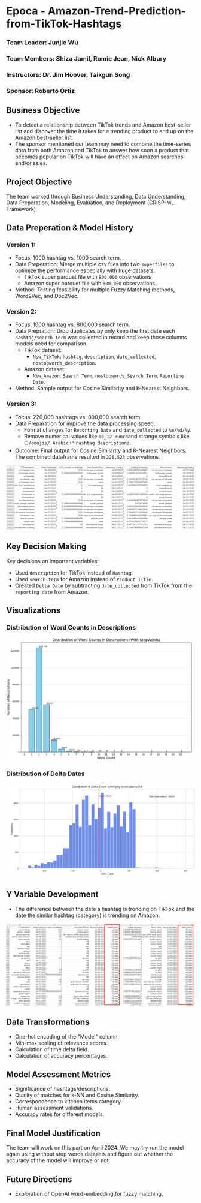 # Epoca - Amazon-Trend-Prediction-from-TikTok-Hashtags

### Team Leader: Junjie Wu
### Team Members: Shiza Jamil, Romie Jean, Nick Albury
### Instructors: Dr. Jim Hoover, Taikgun Song
### Sponsor: Roberto Ortiz

## Business Objective
- To detect a relationship between TikTok trends and Amazon best-seller list and discover the time it takes for a trending product to end up on the Amazon best-seller list.
- The sponsor mentioned our team may need to combine the time-series data from both Amazon and TikTok to answer how soon a product that becomes popular on TikTok will have an effect on Amazon searches and/or sales.

## Project Objective
The team worked through Business Understanding, Data Understanding, Data Preperation, Modeling, Evaluation, and Deployment (CRISP-ML Framework)



## Data Preperation & Model History

### Version 1:
- Focus: 1000 hashtag vs. 1000 search term.
- Data Preperation: Merge multiple csv files into two `superfiles` to optimize the performance especially with huge datasets.
  - TikTok super parquet file with `800,000` observations
  - Amazon super parquet file with `800,000` observations
- Method: Testing feasibility for multiple Fuzzy Matching methods, Word2Vec, and Doc2Vec.

### Version 2:
- Focus: 1000 hashtag vs. 800,000 search term.
- Data Prepration: Drop duplicates by only keep the first date each `hashtag/search term` was collected in record and keep those columns models need for comparison.
  - TikTok dataset:
    - `Nsw_TikTok`: `hashtag`, `description`, `date_collected`, `nostopwords_description`.
  - Amazon dataset:
    - `Nsw_Amazon`: `Search Term`, `nostopwords_Search Term`, `Reporting Date`.
- Method: Sample output for Cosine Similarity and K-Nearest Neighbors.

### Version 3:
- Focus: 220,000 hashtags vs. 800,000 search term.
- Data Preparation for improve the data processing speed: 
  - Format changes for `Reporting Date` and `date_collected` to `%m/%d/%y`.
  - Remove numerical values like `00_12 ounce`and strange symbols like `⬜/emojis/ Arabic` in `hashtag descriptions`.
- Outcome: Final output for Cosine Similarity and K-Nearest Neighbors. The combined dataframe resulted in `226,523` observations.

![Model Evolution Graphic](https://github.com/JunjieWerg/Assets/blob/main/Model%20Evolution%20Graphic.png)

## Key Decision Making

Key decisions on important variables:
- Used `description` for TikTok instead of `Hashtag`.
- Used `search term` for Amazon instead of `Product Title`.
- Created `Delta Date` by subtracting `date_collected` from TikTok from the `reporting date` from Amazon.

## Visualizations

### Distribution of Word Counts in Descriptions

![Distribution of Word Counts in Descriptions](https://github.com/JunjieWerg/Assets/blob/main/Distribution%20of%20Word%20Counts.png)

### Distribution of Delta Dates

![Distribution of Delta Dates](https://github.com/JunjieWerg/Assets/blob/main/Distribution%20of%20Delta%20Dates.jpg)


## Y Variable Development

- The difference between the date a hashtag is trending on TikTok and the date the similar hashtag (category) is trending on Amazon.

![Y Variable Development](https://github.com/JunjieWerg/Assets/blob/main/Y%20Variable%20Development.png)


## Data Transformations

- One-hot encoding of the "Model" column.
- Min-max scaling of relevance scores.
- Calculation of time delta field.
- Calculation of accuracy percentages.

## Model Assessment Metrics

- Significance of hashtags/descriptions.
- Quality of matches for k-NN and Cosine Similarity.
- Correspondence to kitchen items category.
- Human assessment validations.
- Accuracy rates for different models.

## Final Model Justification
The team will work on this part on April 2024. We may try run the model again using without stop words datasets and figure out whether the accuracy of the model will improve or not.

## Future Directions

- Exploration of OpenAI word-embedding for fuzzy matching.

